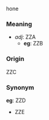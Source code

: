 hone
### Meaning
+ _adj_: ZZA
    + __eg__: ZZB

### Origin

ZZC

### Synonym

__eg__: ZZD

+ ZZE



